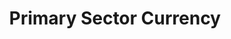 ---
layout: project_print

cardclass: "col-md-6 mt-4 mt-lg-7"
image: assets/images/portfolio/08.jpg
cardtext: "display-9 mb-0 text-white font-alt fw-normal"
focus1: Currency Redesign
name: Primary Sector Currency
link: "project_detail/Primary_Sector_Currency.html"
display_order: 10

title: Primary Sector Currency
videourl: https://player.vimeo.com/video/775135315
description: Three banknotes honoring the primary sector of the economy.
course: Computer Illustration
semester: Spring 2021
focus: Currency redesign

overview: |
    <p class="lead">This was the final project for my Illustrator class. Each bill consists of many layers, images, and text elements.</p>

images:
    - ../assets/images/portfolio/primary_sector_currency/001.jpg
    - ../assets/images/portfolio/primary_sector_currency/002.jpg
    - ../assets/images/portfolio/primary_sector_currency/003.jpg
    - ../assets/images/portfolio/primary_sector_currency/004.jpg
    - ../assets/images/portfolio/primary_sector_currency/005.jpg
    - ../assets/images/portfolio/primary_sector_currency/006.jpg

challenge: |
    <p>For my overall theme, I wanted to highlight the industries that form the basis of our economy and way of life. I went with three industries in the primary sector: agriculture, mining, and utilites. Without these, no other industry would be possible, and we would not have food, raw materials, or energy.
        I chose not have any people on my bills, but these are still representative of all the people's whose labor makes modern life possible.</p>

solution: |
    <p>I wanted the front of the bill to feature a hero photo and a background. In order to make some space between them, I put the hero photo in grayscale. I know some people might have done the opposite,
        but I wanted to keep the large color banner on the background. Making the hero photo was a convoluted process. I embedded the photo, and made two copies.
        For the top copy, I did an image trace in B&W, and for the bottom copy I did an image trace in grayscale. I then converted the B&W trace to a clipping mask, using ignore white.
        I then framed the hero photo using a semi-transparent black oval and an opaque black frame (using pathfinder). For the background photo, I used the cutout filter to reduce it to a few colors.</p>
    <p>I wanted to retain many of the features found on normal currency, so I copied these from a pre-Great Depression 20 dollar bill. I also decided to go with some of the typefaces used during the WPA projects.
        I could not find these exact typefaces (they were silkscreens and letterpress), so I found similar fonts: Great Lakes, Stadium, Verlag. I considered using color for the text, but decided that black typeface looked better than any alternative.
        I tried to go for a gold effect in some places, to imitate gold embossed type on some currency.</p>
    <p>For the back of the bill, I decided against using a picture, as I think some patterns and type look good on their own. I found a curved pattern, a paper texture, and some agriculture and mining icons.
        I pasted a different pattern on each bill back and edited the color gradient (green for ag, black for mining, and blue for utilites). I made it semi-transparent as well.
        I placed a few icons on the bill (corn for ag, pick for mining, and windmill for utility) and turned the transparency way up, for a watermark effect.
        At the very base of the bill back, I placed a paper texture image and made a clipping mask to the bill dimensions. This shows through the semi-transparent background.
        For the gilded text, I expanded the text, made the resulting paths into a compound path, and used it to clipping mask a gold foil image.</p>
    <p>I don't like the repeating texture of the gold foil on the lettering. I wish it were more organic. I don't like the windfarm background, as I feel it is too simplfied. </p>

---